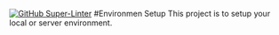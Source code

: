 [![GitHub Super-Linter](https://github.com/open-homelab/dev-environment/workflows/Lint%20Code%20Base/badge.svg)](https://github.com/marketplace/actions/super-linter)
#Environmen Setup
This project is to setup your local or server environment.
